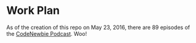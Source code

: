 # Work Plan

As of the creation of this repo on May 23, 2016, there are 89 episodes of the [CodeNewbie Podcast](http://www.codenewbie.org/podcast). Woo!
